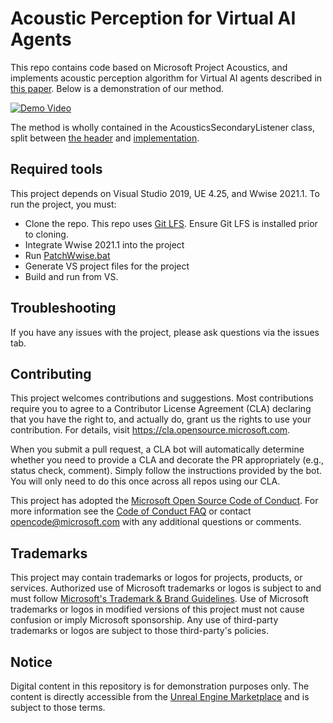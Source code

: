 # Acoustic Perception for Virtual AI Agents

This repo contains code based on Microsoft Project Acoustics, and implements acoustic perception algorithm for Virtual AI agents described in [this paper](https://dl.acm.org/doi/10.1145/3480139). Below is a demonstration of our method.

[![Demo Video](https://img.youtube.com/vi/Z_t37500Cpg/0.jpg)](https://www.youtube.com/watch?v=Z_t37500Cpg)

The method is wholly contained in the AcousticsSecondaryListener class, split between [the header](Plugins\ProjectAcoustics\Source\ProjectAcoustics\Public\AcousticsSecondaryListener.h) and [implementation](Plugins\ProjectAcoustics\Source\ProjectAcoustics\Private\AcousticsSecondaryListener.cpp).

## Required tools

This project depends on Visual Studio 2019, UE 4.25, and Wwise 2021.1. To run the project, you must:
- Clone the repo. This repo uses [Git LFS](https://git-lfs.github.com/). Ensure Git LFS is installed prior to cloning.
- Integrate Wwise 2021.1 into the project
- Run [PatchWwise.bat](Plugins/ProjectAcoustics/Resources/PatchWwise.bat)
- Generate VS project files for the project
- Build and run from VS.

## Troubleshooting

If you have any issues with the project, please ask questions via the issues tab.

## Contributing

This project welcomes contributions and suggestions.  Most contributions require you to agree to a
Contributor License Agreement (CLA) declaring that you have the right to, and actually do, grant us
the rights to use your contribution. For details, visit https://cla.opensource.microsoft.com.

When you submit a pull request, a CLA bot will automatically determine whether you need to provide
a CLA and decorate the PR appropriately (e.g., status check, comment). Simply follow the instructions
provided by the bot. You will only need to do this once across all repos using our CLA.

This project has adopted the [Microsoft Open Source Code of Conduct](https://opensource.microsoft.com/codeofconduct/).
For more information see the [Code of Conduct FAQ](https://opensource.microsoft.com/codeofconduct/faq/) or
contact [opencode@microsoft.com](mailto:opencode@microsoft.com) with any additional questions or comments.

## Trademarks

This project may contain trademarks or logos for projects, products, or services. Authorized use of Microsoft 
trademarks or logos is subject to and must follow 
[Microsoft's Trademark & Brand Guidelines](https://www.microsoft.com/en-us/legal/intellectualproperty/trademarks/usage/general).
Use of Microsoft trademarks or logos in modified versions of this project must not cause confusion or imply Microsoft sponsorship.
Any use of third-party trademarks or logos are subject to those third-party's policies.

## Notice

Digital content in this repository is for demonstration purposes only. The content is directly accessible from the [Unreal Engine Marketplace](https://www.unrealengine.com/marketplace/en-US/store) and is subject to those terms.